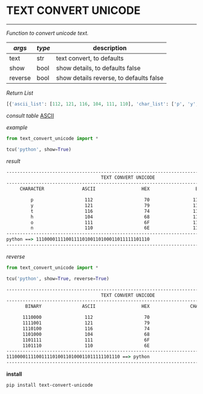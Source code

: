 # TEXT CONVERT UNICODE
---
_Function to convert unicode text._

|_args_| _type_ | description |
|------|--------|-------------|
| text | str | text convert, to defaults |
| show | bool| show details, to defaults false
| reverse | bool | show details reverse, to defaults false

_Return List_ 
~~~ python
[{'ascii_list': [112, 121, 116, 104, 111, 110], 'char_list': ['p', 'y', 't', 'h', 'o', 'n'], 'binary_list': ['1110000', '1111001', '1110100', '1101000', '1101111', '1101110'], 'hex_list': ['70', '79', '74', '68', '6F', '6E']}]
~~~

_consult table_ [ASCII](https://pt.wikipedia.org/wiki/ASCII)

_example_

~~~python
from text_convert_unicode import *

tcu('python', show=True)
~~~
_result_

~~~cmd
------------------------------------------------------------------------------------------
                                   TEXT CONVERT UNICODE
------------------------------------------------------------------------------------------
     CHARACTER              ASCII                 HEX                 BINARY

         p                   112                   70                1110000       
         y                   121                   79                1111001
         t                   116                   74                1110100
         h                   104                   68                1101000
         o                   111                   6F                1101111
         n                   110                   6E                1101110
------------------------------------------------------------------------------------------
python ==> 111000011110011110100110100011011111101110
------------------------------------------------------------------------------------------
~~~
_reverse_
~~~python
from text_convert_unicode import *

tcu('python', show=True, reverse=True)
~~~
~~~cmd
------------------------------------------------------------------------------------------
                                   TEXT CONVERT UNICODE
------------------------------------------------------------------------------------------
       BINARY               ASCII                 HEX               CHARACTER

      1110000                112                   70                   p
      1111001                121                   79                   y
      1110100                116                   74                   t
      1101000                104                   68                   h
      1101111                111                   6F                   o
      1101110                110                   6E                   n
------------------------------------------------------------------------------------------
111000011110011110100110100011011111101110 ==> python
------------------------------------------------------------------------------------------
~~~

__install__
~~~~ shell
pip install text-convert-unicode
~~~~